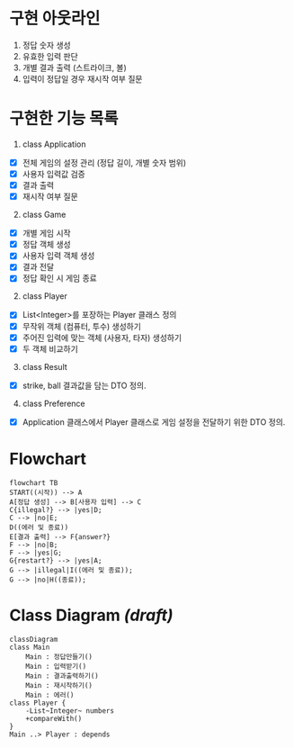# 구현 아웃라인

1. 정답 숫자 생성
2. 유효한 입력 판단
3. 개별 결과 출력 (스트라이크, 볼)
4. 입력이 정답일 경우 재시작 여부 질문

# 구현한 기능 목록

1. class Application

- [x] 전체 게임의 설정 관리 (정답 길이, 개별 숫자 범위)
- [x] 사용자 입력값 검증
- [x] 결과 출력
- [x] 재시작 여부 질문

2. class Game

- [x] 개별 게임 시작
- [x] 정답 객체 생성
- [x] 사용자 입력 객체 생성
- [x] 결과 전달
- [x] 정답 확인 시 게임 종료

2. class Player

- [x] List\<Integer>를 포장하는 Player 클래스 정의
- [x] 무작위 객체 (컴퓨터, 투수) 생성하기
- [x] 주어진 입력에 맞는 객체 (사용자, 타자) 생성하기
- [x] 두 객체 비교하기

3. class Result

- [x] strike, ball 결과값을 담는 DTO 정의.

4. class Preference

- [x] Application 클래스에서 Player 클래스로 게임 설정을 전달하기 위한 DTO 정의.

# Flowchart

```mermaid
flowchart TB
START((시작)) --> A
A[정답 생성] --> B[사용자 입력] --> C
C{illegal?} --> |yes|D;
C --> |no|E;
D((에러 및 종료))
E[결과 출력] --> F{answer?}
F --> |no|B;
F --> |yes|G;
G{restart?} --> |yes|A;
G --> |illegal|I((에러 및 종료));
G --> |no|H((종료));
```

# Class Diagram _(draft)_

```mermaid
classDiagram
class Main
	Main : 정답만들기()
	Main : 입력받기()
	Main : 결과출력하기()
	Main : 재시작하기()
	Main : 에러()
class Player {
	-List~Integer~ numbers
	+compareWith()
}
Main ..> Player : depends
```
